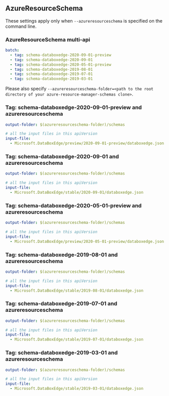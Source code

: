 ## AzureResourceSchema

These settings apply only when `--azureresourceschema` is specified on the command line.

### AzureResourceSchema multi-api

``` yaml $(azureresourceschema) && $(multiapi)
batch:
  - tag: schema-databoxedge-2020-09-01-preview
  - tag: schema-databoxedge-2020-09-01
  - tag: schema-databoxedge-2020-05-01-preview
  - tag: schema-databoxedge-2019-08-01
  - tag: schema-databoxedge-2019-07-01
  - tag: schema-databoxedge-2019-03-01

```

Please also specify `--azureresourceschema-folder=<path to the root directory of your azure-resource-manager-schemas clone>`.

### Tag: schema-databoxedge-2020-09-01-preview and azureresourceschema

``` yaml $(tag) == 'schema-databoxedge-2020-09-01-preview' && $(azureresourceschema)
output-folder: $(azureresourceschema-folder)/schemas

# all the input files in this apiVersion
input-file:
  - Microsoft.DataBoxEdge/preview/2020-09-01-preview/databoxedge.json

```

### Tag: schema-databoxedge-2020-09-01 and azureresourceschema

``` yaml $(tag) == 'schema-databoxedge-2020-09-01' && $(azureresourceschema)
output-folder: $(azureresourceschema-folder)/schemas

# all the input files in this apiVersion
input-file:
  - Microsoft.DataBoxEdge/stable/2020-09-01/databoxedge.json

```

### Tag: schema-databoxedge-2020-05-01-preview and azureresourceschema

``` yaml $(tag) == 'schema-databoxedge-2020-05-01-preview' && $(azureresourceschema)
output-folder: $(azureresourceschema-folder)/schemas

# all the input files in this apiVersion
input-file:
  - Microsoft.DataBoxEdge/preview/2020-05-01-preview/databoxedge.json

```

### Tag: schema-databoxedge-2019-08-01 and azureresourceschema

``` yaml $(tag) == 'schema-databoxedge-2019-08-01' && $(azureresourceschema)
output-folder: $(azureresourceschema-folder)/schemas

# all the input files in this apiVersion
input-file:
  - Microsoft.DataBoxEdge/stable/2019-08-01/databoxedge.json

```

### Tag: schema-databoxedge-2019-07-01 and azureresourceschema

``` yaml $(tag) == 'schema-databoxedge-2019-07-01' && $(azureresourceschema)
output-folder: $(azureresourceschema-folder)/schemas

# all the input files in this apiVersion
input-file:
  - Microsoft.DataBoxEdge/stable/2019-07-01/databoxedge.json

```

### Tag: schema-databoxedge-2019-03-01 and azureresourceschema

``` yaml $(tag) == 'schema-databoxedge-2019-03-01' && $(azureresourceschema)
output-folder: $(azureresourceschema-folder)/schemas

# all the input files in this apiVersion
input-file:
  - Microsoft.DataBoxEdge/stable/2019-03-01/databoxedge.json

```
